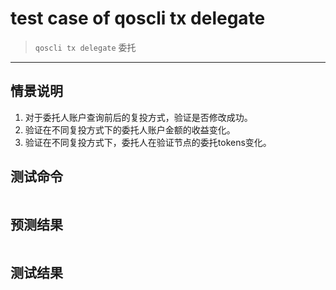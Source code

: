 # test case of qoscli tx delegate

> `qoscli tx delegate` 委托

---

## 情景说明

1. 对于委托人账户查询前后的复投方式，验证是否修改成功。
2. 验证在不同复投方式下的委托人账户金额的收益变化。
3. 验证在不同复投方式下，委托人在验证节点的委托tokens变化。

## 测试命令

```bash

```

## 预测结果

```bash

```

## 测试结果

```bash

```

